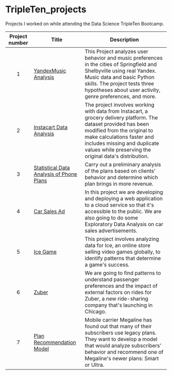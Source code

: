 # TripleTen_projects
Projects I worked on while attending the Data Science TripleTen Bootcamp.


| Project number | Title | Description |
| :-----------: | ----------- |----------- |
| 1 |[YandexMusic Analysis](https://github.com/tseo89/TripleTen_projects/tree/main/1)| This Project analyzes user behavior and music preferences in the cities of Springfield and Shelbyville using real Yandex. Music data and basic Python skills. The project tests three hypotheses about user activity, genre preferences, and more.|
| 2 | [Instacart Data Analysis](https://github.com/tseo89/TripleTen_projects/tree/main/2) | The project involves working with data from Instacart, a grocery delivery platform. The dataset provided has been modified from the original to make calculations faster and includes missing and duplicate values while preserving the original data's distribution. |
| 3 | [Statistical Data Analysis of Phone Plans](https://github.com/tseo89/TripleTen_projects/tree/main/3) | Carry out a preliminary analysis of the plans based on clients' behavior and determine which plan brings in more revenue. |
| 4 | [Car Sales Ad](https://github.com/tseo89/TripleTen_projects/tree/main/4)| In this project we are developing and deploying a web application to a cloud service so that it's accessible to the public. We are also going to do some Exploratory Data Analysis on car sales advertisements. |
| 5 | [Ice Game](https://github.com/tseo89/TripleTen_projects/tree/main/5) | This project involves analyzing data for Ice, an online store selling video games globally, to identify patterns that determine a game's success.|
| 6 | [Zuber](https://github.com/tseo89/TripleTen_projects/tree/main/6) | We are going to find patterns to understand passenger preferences and the impact of external factors on rides for Zuber, a new ride-sharing company that's launching in Chicago. |
| 7 | [Plan Recommendation Model](https://github.com/tseo89/TripleTen_projects/tree/main/7) | Mobile carrier Megaline has found out that many of their subscribers use legacy plans. They want to develop a model that would analyze subscribers' behavior and recommend one of Megaline's newer plans: Smart or Ultra.  |
